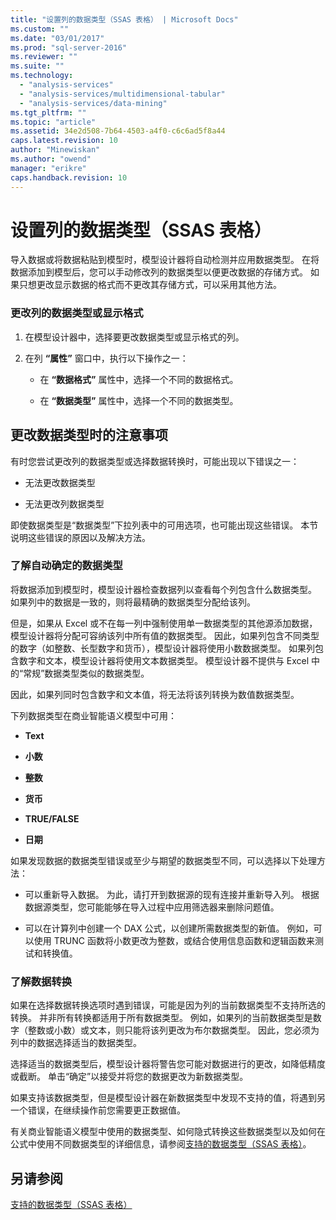 ```yaml
---
title: "设置列的数据类型（SSAS 表格） | Microsoft Docs"
ms.custom: ""
ms.date: "03/01/2017"
ms.prod: "sql-server-2016"
ms.reviewer: ""
ms.suite: ""
ms.technology: 
  - "analysis-services"
  - "analysis-services/multidimensional-tabular"
  - "analysis-services/data-mining"
ms.tgt_pltfrm: ""
ms.topic: "article"
ms.assetid: 34e2d508-7b64-4503-a4f0-c6c6ad5f8a44
caps.latest.revision: 10
author: "Minewiskan"
ms.author: "owend"
manager: "erikre"
caps.handback.revision: 10
---
```

# 设置列的数据类型（SSAS 表格）
  导入数据或将数据粘贴到模型时，模型设计器将自动检测并应用数据类型。 在将数据添加到模型后，您可以手动修改列的数据类型以便更改数据的存储方式。 如果只想更改显示数据的格式而不更改其存储方式，可以采用其他方法。  
  
### 更改列的数据类型或显示格式  
  
1.  在模型设计器中，选择要更改数据类型或显示格式的列。  
  
2.  在列 **“属性”** 窗口中，执行以下操作之一：  
  
    -   在 **“数据格式”** 属性中，选择一个不同的数据格式。  
  
    -   在 **“数据类型”** 属性中，选择一个不同的数据类型。  
  
## 更改数据类型时的注意事项  
 有时您尝试更改列的数据类型或选择数据转换时，可能出现以下错误之一：  
  
-   无法更改数据类型  
  
-   无法更改列数据类型  
  
 即使数据类型是“数据类型”下拉列表中的可用选项，也可能出现这些错误。 本节说明这些错误的原因以及解决方法。  
  
### 了解自动确定的数据类型  
 将数据添加到模型时，模型设计器检查数据列以查看每个列包含什么数据类型。 如果列中的数据是一致的，则将最精确的数据类型分配给该列。  
  
 但是，如果从 Excel 或不在每一列中强制使用单一数据类型的其他源添加数据，模型设计器将分配可容纳该列中所有值的数据类型。 因此，如果列包含不同类型的数字（如整数、长型数字和货币），模型设计器将使用小数数据类型。 如果列包含数字和文本，模型设计器将使用文本数据类型。 模型设计器不提供与 Excel 中的“常规”数据类型类似的数据类型。  
  
 因此，如果列同时包含数字和文本值，将无法将该列转换为数值数据类型。  
  
 下列数据类型在商业智能语义模型中可用：  
  
-   **Text**  
  
-   **小数**  
  
-   **整数**  
  
-   **货币**  
  
-   **TRUE/FALSE**  
  
-   **日期**  
  
 如果发现数据的数据类型错误或至少与期望的数据类型不同，可以选择以下处理方法：  
  
-   可以重新导入数据。 为此，请打开到数据源的现有连接并重新导入列。 根据数据源类型，您可能能够在导入过程中应用筛选器来删除问题值。  
  
-   可以在计算列中创建一个 DAX 公式，以创建所需数据类型的新值。 例如，可以使用 TRUNC 函数将小数更改为整数，或结合使用信息函数和逻辑函数来测试和转换值。  
  
### 了解数据转换  
 如果在选择数据转换选项时遇到错误，可能是因为列的当前数据类型不支持所选的转换。 并非所有转换都适用于所有数据类型。 例如，如果列的当前数据类型是数字（整数或小数）或文本，则只能将该列更改为布尔数据类型。 因此，您必须为列中的数据选择适当的数据类型。  
  
 选择适当的数据类型后，模型设计器将警告您可能对数据进行的更改，如降低精度或截断。 单击“确定”以接受并将您的数据更改为新数据类型。  
  
 如果支持该数据类型，但是模型设计器在新数据类型中发现不支持的值，将遇到另一个错误，在继续操作前您需要更正数据值。  
  
 有关商业智能语义模型中使用的数据类型、如何隐式转换这些数据类型以及如何在公式中使用不同数据类型的详细信息，请参阅[支持的数据类型（SSAS 表格）](../../analysis-services/tabular-models/data-types-supported-ssas-tabular.md)。  
  
## 另请参阅  
 [支持的数据类型（SSAS 表格）](../../analysis-services/tabular-models/data-types-supported-ssas-tabular.md)  
  
  